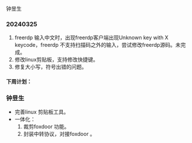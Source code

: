 钟昱生
### 20240325
1. freerdp 输入中文时，出现freerdp客户端出现Unknown key with X keycode，freerdp 不支持扫描码之外的输入，尝试修改freerdp源码。未完成。
2. 修改linux剪贴板，支持修改快捷键。
3. 修复大小写，符号出错的问题。





#### 下周计划：

### 钟昱生

  * 完善linux 剪贴板工具。
  * 一体化：
    1. 裁剪foxdoor 功能。
    2. 封装中转协议，对接foxdoor 。

